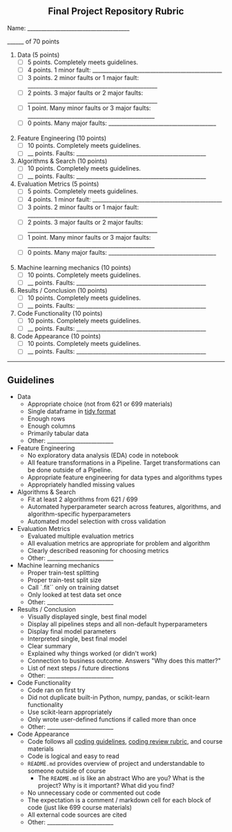 <center><h2>Final Project Repository Rubric</h2></center>

Name: \_\_\_\_\_\_\_\_\_\_\_\_\_\_\_\_\_\_\_\_\_\_\_\_\_\_\_\_\_\_\_\_\_\_\_\_\_   

\_\_\_\_\_\_ of 70 points

1. Data (5 points)   
    - [ ] 5 points. Completely meets guidelines.
    - [ ] 4 points. 1 minor fault: \_\_\_\_\_\_\_\_\_\_\_\_\_\_\_\_\_\_\_\_\_\_\_\_\_\_\_\_\_\_\_\_\_\_\_\_\_\_\_\_\_\_\_\_\_\_\_
    - [ ] 3 points. 2 minor faults or 1  major fault: \_\_\_\_\_\_\_\_\_\_\_\_\_\_\_\_\_\_\_\_\_\_\_\_\_\_\_\_\_\_\_\_\_\_\_\_\_\_\_\_\_\_\_\_\_\_\_
    - [ ] 2 points. 3 major faults or 2 major faults: \_\_\_\_\_\_\_\_\_\_\_\_\_\_\_\_\_\_\_\_\_\_\_\_\_\_\_\_\_\_\_\_\_\_\_\_\_\_\_\_\_\_\_\_\_\_\_
    - [ ] 1 point. Many minor faults or 3 major faults: \_\_\_\_\_\_\_\_\_\_\_\_\_\_\_\_\_\_\_\_\_\_\_\_\_\_\_\_\_\_\_\_\_\_\_\_\_\_\_\_\_\_\_\_\_\_
    - [ ] 0 points. Many major faults: \_\_\_\_\_\_\_\_\_\_\_\_\_\_\_\_\_\_\_\_\_\_\_\_\_\_\_\_\_\_\_\_\_\_\_\_\_\_\_  <br> <br> 
1. Feature Engineering (10 points)
    - [ ] 10 points. Completely meets guidelines.
    - [ ] \_\_  points. Faults: \_\_\_\_\_\_\_\_\_\_\_\_\_\_\_\_\_\_\_\_\_\_\_\_\_\_\_\_\_\_\_\_\_\_\_\_\_\_\_\_\_\_\_\_\_\_\_
1. Algorithms & Search (10 points)
    - [ ] 10 points. Completely meets guidelines.
    - [ ] \_\_ points. Faults: \_\_\_\_\_\_\_\_\_\_\_\_\_\_\_\_\_\_\_\_\_\_\_\_\_\_\_\_\_\_\_\_\_\_\_\_\_\_\_\_\_\_\_\_\_\_\_
1. Evaluation Metrics (5 points)   
    - [ ] 5 points. Completely meets guidelines.
    - [ ] 4 points. 1 minor fault: \_\_\_\_\_\_\_\_\_\_\_\_\_\_\_\_\_\_\_\_\_\_\_\_\_\_\_\_\_\_\_\_\_\_\_\_\_\_\_\_\_\_\_\_\_\_\_
    - [ ] 3 points. 2 minor faults or 1  major fault: \_\_\_\_\_\_\_\_\_\_\_\_\_\_\_\_\_\_\_\_\_\_\_\_\_\_\_\_\_\_\_\_\_\_\_\_\_\_\_\_\_\_\_\_\_\_\_
    - [ ] 2 points. 3 major faults or 2 major faults: \_\_\_\_\_\_\_\_\_\_\_\_\_\_\_\_\_\_\_\_\_\_\_\_\_\_\_\_\_\_\_\_\_\_\_\_\_\_\_\_\_\_\_\_\_\_\_
    - [ ] 1 point. Many minor faults or 3 major faults: \_\_\_\_\_\_\_\_\_\_\_\_\_\_\_\_\_\_\_\_\_\_\_\_\_\_\_\_\_\_\_\_\_\_\_\_\_\_\_\_\_\_\_\_\_\_
    - [ ] 0 points. Many major faults: \_\_\_\_\_\_\_\_\_\_\_\_\_\_\_\_\_\_\_\_\_\_\_\_\_\_\_\_\_\_\_\_\_\_\_\_\_\_\_  <br> <br> 
1. Machine learning mechanics (10 points) 
    - [ ] 10 points. Completely meets guidelines.
    - [ ] \_\_ points. Faults: \_\_\_\_\_\_\_\_\_\_\_\_\_\_\_\_\_\_\_\_\_\_\_\_\_\_\_\_\_\_\_\_\_\_\_\_\_\_\_\_\_\_\_\_\_\_\_
1. Results / Conclusion (10 points)
    - [ ] 10 points. Completely meets guidelines.
    - [ ] \_\_ points. Faults: \_\_\_\_\_\_\_\_\_\_\_\_\_\_\_\_\_\_\_\_\_\_\_\_\_\_\_\_\_\_\_\_\_\_\_\_\_\_\_\_\_\_\_\_\_\_\_
1. Code Functionality (10 points)
    - [ ] 10 points. Completely meets guidelines.
    - [ ] \_\_ points. Faults: \_\_\_\_\_\_\_\_\_\_\_\_\_\_\_\_\_\_\_\_\_\_\_\_\_\_\_\_\_\_\_\_\_\_\_\_\_\_\_\_\_\_\_\_\_\_\_
1. Code Appearance (10 points)
    - [ ] 10 points. Completely meets guidelines.
    - [ ] \_\_ points. Faults: \_\_\_\_\_\_\_\_\_\_\_\_\_\_\_\_\_\_\_\_\_\_\_\_\_\_\_\_\_\_\_\_\_\_\_\_\_\_\_\_\_\_\_\_\_\_\_

-----------
Guidelines
-------
- Data 
    + Appropriate choice (not from 621 or 699 materials)
    + Single dataframe in [tidy format](https://en.wikipedia.org/wiki/Tidy_data)
    + Enough rows 
    + Enough columns
    - Primarily tabular data
    - Other: \_\_\_\_\_\_\_\_\_\_\_\_\_\_\_\_\_\_\_\_\_\_\_\_
- Feature Engineering
    + No exploratory data analysis (EDA) code in notebook
    - All feature transformations in a Pipeline. Target transformations can be done outside of a Pipeline.
    - Appropriate feature engineering for data types and algorithms types
    - Appropriately handled missing values 
- Algorithms & Search
    - Fit at least 2 algorithms from 621 / 699
    - Automated hyperparameter search across features, algorithms, and algorithm-specific hyperparameters
    - Automated model selection with cross validation
- Evaluation Metrics
    - Evaluated multiple evaluation metrics
    - All evaluation metrics are appropriate for problem and algorithm
    - Clearly described reasoning for choosing metrics
    - Other: \_\_\_\_\_\_\_\_\_\_\_\_\_\_\_\_\_\_\_\_\_\_\_\_
- Machine learning mechanics
    + Proper train-test splitting
    + Proper train-test split size
    + Call `.fit`` only on training datset
    + Only looked at test data set once
    - Other: \_\_\_\_\_\_\_\_\_\_\_\_\_\_\_\_\_\_\_\_\_\_\_\_
- Results / Conclusion
    - Visually displayed single, best final model 
    - Display all pipelines steps and all non-default hyperparameters
    - Display final model parameters
    - Interpreted single, best final model 
    - Clear summary 
    - Explained why things worked (or didn't work)
    - Connection to business outcome. Answers "Why does this matter?"
    - List of next steps / future directions
    - Other: \_\_\_\_\_\_\_\_\_\_\_\_\_\_\_\_\_\_\_\_\_\_\_\_
- Code Functionality 
    - Code ran on first try
    - Did not duplicate built-in Python, numpy, pandas, or scikit-learn functionality
    - Use scikit-learn appropriately
    - Only wrote user-defined functions if called more than once
    - Other: \_\_\_\_\_\_\_\_\_\_\_\_\_\_\_\_\_\_\_\_\_\_\_\_
- Code Appearance 
    + Code follows all [coding guidelines](https://github.com/brianspiering/ml_lab/blob/main/resources/coding_guidelines.md), [coding review rubric](https://github.com/brianspiering/ml_lab/blob/main/resources/code_review_rubric.md), and course materials
    - Code is logical and easy to read
    - `README.md` provides overview of project and understandable to someone outside of course
        + The `README.md` is like an abstract Who are you? What is the project? Why is it important? What did you find?
    - No unnecessary code or commented out code
    - The expectation is a comment / markdown cell for each block of code (just like 699 course materials)
    - All external code sources are cited
    - Other: \_\_\_\_\_\_\_\_\_\_\_\_\_\_\_\_\_\_\_\_\_\_\_\_
